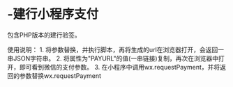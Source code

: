 # -建行小程序支付
  
  包含PHP版本的建行验签。
  
  使用说明：
      1.  将参数替换，并执行脚本，再将生成的url在浏览器打开，会返回一串JSON字符串。
      2.  将属性为"PAYURL"的值(一串链接)复制，再次在浏览器中打开，即可看到微信的支付参数。
      3.  在小程序中调用wx.requestPayment，并将返回的参数替换wx.requestPayment
